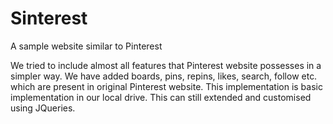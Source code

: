 Sinterest
=========

A sample website similar to Pinterest


We tried to include almost all features that Pinterest website possesses in a simpler way. 
We have added boards, pins, repins, likes, search, follow etc. which are present in original Pinterest website.
This implementation is basic implementation in our local drive. This can still extended and customised using JQueries.
